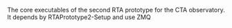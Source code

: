 The core executables of the second RTA prototype for the CTA observatory.
It depends by RTAPrototype2-Setup and use ZMQ
